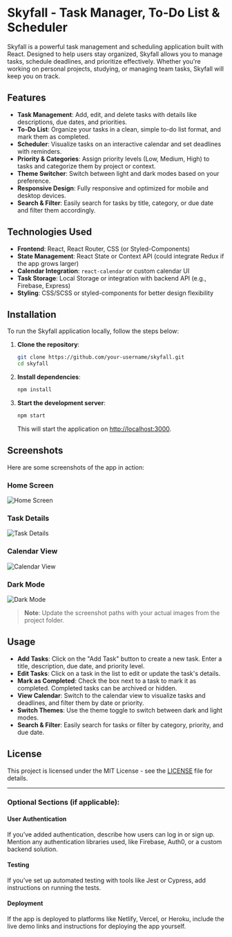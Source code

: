 # Skyfall - Task Manager, To-Do List & Scheduler

Skyfall is a powerful task management and scheduling application built with React. Designed to help users stay organized, Skyfall allows you to manage tasks, schedule deadlines, and prioritize effectively. Whether you're working on personal projects, studying, or managing team tasks, Skyfall will keep you on track.

## Features

- **Task Management**: Add, edit, and delete tasks with details like descriptions, due dates, and priorities.
- **To-Do List**: Organize your tasks in a clean, simple to-do list format, and mark them as completed.
- **Scheduler**: Visualize tasks on an interactive calendar and set deadlines with reminders.
- **Priority & Categories**: Assign priority levels (Low, Medium, High) to tasks and categorize them by project or context.
- **Theme Switcher**: Switch between light and dark modes based on your preference.
- **Responsive Design**: Fully responsive and optimized for mobile and desktop devices.
- **Search & Filter**: Easily search for tasks by title, category, or due date and filter them accordingly.

## Technologies Used

- **Frontend**: React, React Router, CSS (or Styled-Components)
- **State Management**: React State or Context API (could integrate Redux if the app grows larger)
- **Calendar Integration**: `react-calendar` or custom calendar UI
- **Task Storage**: Local Storage or integration with backend API (e.g., Firebase, Express)
- **Styling**: CSS/SCSS or styled-components for better design flexibility

## Installation

To run the Skyfall application locally, follow the steps below:

1. **Clone the repository**:

   ```bash
   git clone https://github.com/your-username/skyfall.git
   cd skyfall
   ```

2. **Install dependencies**:

   ```bash
   npm install
   ```

3. **Start the development server**:

   ```bash
   npm start
   ```

   This will start the application on [http://localhost:3000](http://localhost:3000).

## Screenshots

Here are some screenshots of the app in action:

### Home Screen

![Home Screen](./screenshots/home-screen.png)

### Task Details

![Task Details](./screenshots/task-details.png)

### Calendar View

![Calendar View](./screenshots/calendar-view.png)

### Dark Mode

![Dark Mode](./screenshots/dark-mode.png)

> **Note**: Update the screenshot paths with your actual images from the project folder.

## Usage

- **Add Tasks**: Click on the "Add Task" button to create a new task. Enter a title, description, due date, and priority level.
- **Edit Tasks**: Click on a task in the list to edit or update the task's details.
- **Mark as Completed**: Check the box next to a task to mark it as completed. Completed tasks can be archived or hidden.
- **View Calendar**: Switch to the calendar view to visualize tasks and deadlines, and filter them by date or priority.
- **Switch Themes**: Use the theme toggle to switch between dark and light modes.
- **Search & Filter**: Easily search for tasks or filter by category, priority, and due date.

## License

This project is licensed under the MIT License - see the [LICENSE](LICENSE) file for details.

---

### Optional Sections (if applicable):

#### User Authentication

If you’ve added authentication, describe how users can log in or sign up. Mention any authentication libraries used, like Firebase, Auth0, or a custom backend solution.

#### Testing

If you’ve set up automated testing with tools like Jest or Cypress, add instructions on running the tests.

#### Deployment

If the app is deployed to platforms like Netlify, Vercel, or Heroku, include the live demo links and instructions for deploying the app yourself.
